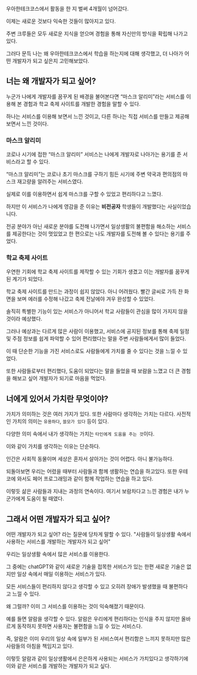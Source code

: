우아한테크코스에서 활동을 한 지 벌써 4개월이 넘어갔다.

이제는 새로운 것보다 익숙한 것들이 많아지고 있다.

주변 크루들은 모두 새로운 지식을 얻으며 경험을 통해 자신만의 방식을 확립해 나가고 있다.

그러다 문득 나는 왜 우아한테크코스에서 학습을 하는지에 대해 생각했고, 더 나아가 어떤 개발자가 되고 싶은지 고민해보았다.

## 너는 왜 개발자가 되고 싶어?
누군가 나에게 개발자를 꿈꾸게 된 배경을 불어본다면 “마스크 알리미”라는 서비스를 이용해 본 경험과 학교 축제 사이트를 개발한 경험을 말할 수 있다.

하나는 서비스를 이용해 보면서 느낀 것이고, 다른 하나는 직접 서비스를 만들고 제공해 보면서 느낀 것이다.

### 마스크 알리미
코로나 시기에 접한 “마스크 알리미” 서비스는 나에게 개발자로 나아가는 용기를 준 서비스라고 할 수 있다. 

“마스크 알리미”는 코로나 초기 마스크를 구하기 힘든 시기에 주변 약국과 편의점의 마스크 재고량을 알려주는 서비스였다.

실제로 이를 이용하면서 쉽게 마스크를 구할 수 있었고 편리하다고 느꼈다.

하지만 이 서비스가 나에게 영감을 준 이유는 **비전공자** 학생들이 개발했다는 사실이었습니다. 

전공 분야가 아닌 새로운 분야를 도전해 나가면서 일상생활의 불편함을 해소하는 서비스를 제공한다는 것이 멋있었고 한 편으로는 나도 개발자를 도전해 볼 수 있다는 용기를 주었다.  

### 학교 축제 사이트 
우연한 기회에 학교 축제 사이트를 제작할 수 있는 기회가 생겼고 이는 개발자를 꿈꾸게 된 계기가 되었다. 

학교 축제 사이트를 만드는 과정이 쉽지 않았다. 아니 어려웠다. 빨간 글씨로 가득 찬 화면을 보며 에러를 수정해 나갔고 축제 전날에야 겨우 완성할 수 있었다. 

솔직히 특별한 기능이 있는 서비스가 아니어서 학교 사람들이 관심을 많이 가지지 않을 것이라 예상했다. 

그러나 예상과는 다르게 많은 사람이 이용했고, 서비스에 공지된 정보를 통해 축제 일정 및 주점 정보를 쉽게 파악할 수 있어 편리했다는 말을 주변 사람들에게서 많이 들었다.

이 때 단순한 기능을 가진 서비스로도 사람들에게 가치를 줄 수 있다는 것을 느낄 수 있었다. 

또한 사람들로부터 편리했다, 도움이 되었다는 말을 들었을 때 보람을 느꼈고 더 큰 경험을 해보고 싶어 개발자가 되기로 마음을 먹었다.

## 너에게 있어서 가치란 무엇이야?
가치가 의미하는 것은 여러 가지가 있다. 또한 사람마다 생각하는 가치는 다르다. 사전적인 가치의 의미는 `유용하다`, `쓸모가 있다` 등이 있다. 

다양한 의미 속에서 내가 생각하는 가치는 `타인에게 도움을 주는 것`이다. 

이와 같이 가치를 생각하는 이유는 단순하다. 

인간은 사회적 동물이며 세상은 혼자서 살아가는 것이 어렵다. 아니 불가능하다. 

되돌아보면 우리는 어렸을 때부터 사람들과 함께 생활하는 연습을 하고있다. 또한 우테코에 와서도 페어 프로그래밍과 같이 함께 작업하는 연습을 하고 있다. 

이렇듯 삶은 사람들과 지내는 과정의 연속이다. 여기서 보람차다고 느낀 경험은 내가 누군가에게 도움이 될 때였다.

## 그래서 어떤 개발자가 되고 싶어?
어떤 개발자가 되고 싶어? 라는 질문에 당차게 말할 수 있다. 
"사람들이 일상생활 속에서 사용하는 서비스를 개발하는 개발자가 되고 싶어"

우리는 일상생활 속에서 많은 서비스를 이용한다.

그 중에는 chatGPT와 같이 새로운 기술을 접목한 서비스가 있는 한편 새로운 기술은 없지만 일상 속에서 매일 이용하는 서비스가 있다.

모든 서비스들이 편리하지 않다고 생각할 수 있고 오히려 장애가 발생했을 때 불편하다고 느낄 수 있다. 

왜 그럴까? 이미 그 서비스를 이용하는 것이 익숙해졌기 때문이다. 

예를 들면 알람을 생각할 수 있다. 알람은 우리에게 편리하다는 인식을 주지 않지만 올바르게 동작하지 못하면 사용자는 불편함을 느낄 수 있는 서비스다. 

즉, 알람은 이미 우리의 일상 속에 일부가 된 서비스여서 편리함은 느끼지 못하지만 많은 사람들의 아침을 책임지고 있다.

이렇듯 알람과 같이 일상생활에서 은은하게 사용되는 서비스가 가치있다고 생각하기에 이와 같은 서비스를 개발하는 개발자가 되고 싶다. 
 

